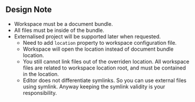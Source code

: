 








Design Note
-----------
-	Workspace must be a document bundle.
-	All files must be inside of the bundle.
-	Externalised project will be supported later when requested.
	-	Need to add `location` property to workspace configuration file.
	-	Workspace will open the location instead of document bundle location.
	-	You still cannot link files out of the overriden location.
		All workspace files are related to workspace location root, and must be
		contained in the location.
	-	Editor does not differentiate symlinks. So you can use external files 
		using symlink. Anyway keeping the symlink validity is your responsibility.